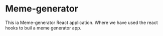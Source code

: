 # Meme-generator
This ia Meme-generator React application. Where we have used the react hooks to buil a meme generator app.
